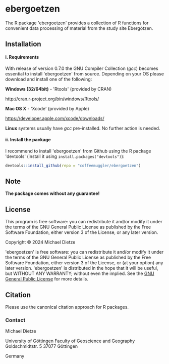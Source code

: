 # ebergoetzen

The R package 'ebergoetzen' provides a collection of R functions for convenient data processing of material from the study site Ebergötzen.

## Installation

#### i. Requirements

With release of version 0.7.0 the GNU Compiler Collection (*gcc*) 
becomes essential to install 'ebergoetzen' from source. Depending on your OS please download and install one of the following:

**Windows (32/64bit)** - 'Rtools' (provided by CRAN)

   http://cran.r-project.org/bin/windows/Rtools/

**Mac OS X** - 'Xcode' (provided by Apple)

   https://developer.apple.com/xcode/downloads/

**Linux** systems usually have *gcc* pre-installed. No further action is needed.

#### ii. Install the package

I recommend to install 'ebergoetzen' from Github using the R package 'devtools' (install it using `install.packages("devtools")`):

```r
devtools::install_github(repo = "coffeemuggler/ebergoetzen")
```

## Note

**The package comes without any guarantee!**

## License

This program is free software: you can redistribute it and/or modify
it under the terms of the GNU General Public License as published by
the Free Software Foundation, either version 3 of the License, or
any later version.

Copyright © 2024 Michael Dietze

'ebergoetzen' is free software: you can redistribute it and/or modify it under the terms of the GNU General Public License as published by the Free Software Foundation, either version 3 of the License, or (at your option) any later version. 'ebergoetzen' is distributed in the hope that it will be useful, but WITHOUT ANY WARRANTY; without even the implied. See the [GNU General Public License](https://github.com/coffeemuggler/eseis/blob/0.4.0/LICENSE) for more details.

## Citation

Please use the canonical citation approach for R packages.

### Contact

Michael Dietze 


University of Göttingen
Faculty of Geoscience and Geography
Goldschmidtstr. 5
37077 Göttingen

Germany
